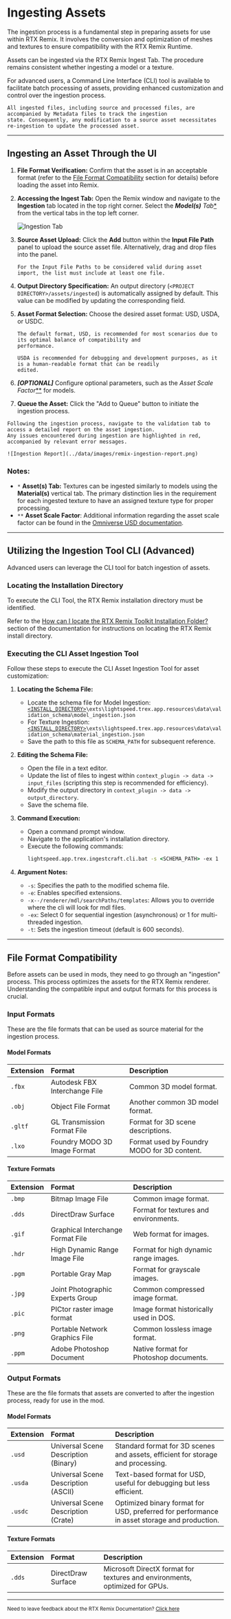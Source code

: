 # Ingesting Assets

The ingestion process is a fundamental step in preparing assets for use within RTX Remix. It involves the conversion and
optimization of meshes and textures to ensure compatibility with the RTX Remix Runtime.

Assets can be ingested via the RTX Remix Ingest Tab. The procedure remains consistent whether ingesting a model or a
texture.

For advanced users, a Command Line Interface (CLI) tool is available to facilitate batch processing of assets, providing
enhanced customization and control over the ingestion process.

```{note}
All ingested files, including source and processed files, are accompanied by Metadata files to track the ingestion
state. Consequently, any modification to a source asset necessitates re-ingestion to update the processed asset.
```

***

## Ingesting an Asset Through the UI

1. **File Format Verification:** Confirm that the asset is in an acceptable format (refer to
   the [File Format Compatibility](learning-ingestion.md#file-format-compatibility) section for details) before loading
   the asset into Remix.

2. **Accessing the Ingest Tab:** Open the Remix window and navigate to the **Ingestion** tab located in the top right
   corner. Select the _**Model(s)** Tab_[*](#notes) from the vertical tabs in the top left corner.

   ![Ingestion Tab](../data/images/remix-ingestion-tab.png)

3. **Source Asset Upload:** Click the **Add** button within the **Input File Path** panel to upload the source asset
   file. Alternatively, drag and drop files into the panel.

   ```{tip}
   For the Input File Paths to be considered valid during asset import, the list must include at least one file.
   ```

4. **Output Directory Specification:** An output directory (`<PROJECT DIRECTORY>/assets/ingested`) is automatically
   assigned by default. This value can be modified by updating the corresponding field.

5. **Asset Format Selection:** Choose the desired asset format: USD, USDA, or USDC.

   ```{tip}
   The default format, USD, is recommended for most scenarios due to its optimal balance of compatibility and
   performance.

   USDA is recommended for debugging and development purposes, as it is a human-readable format that can be readily
   edited.
   ```

6. **_[OPTIONAL]_** Configure optional parameters, such as the _Asset Scale Factor_[**](#notes) for models.

7. **Queue the Asset:** Click the "Add to Queue" button to initiate the ingestion process.

```{tip}
Following the ingestion process, navigate to the validation tab to access a detailed report on the asset ingestion.
Any issues encountered during ingestion are highlighted in red, accompanied by relevant error messages.

![Ingestion Report](../data/images/remix-ingestion-report.png)
```

### Notes:

* `*` **Asset(s) Tab:** Textures can be ingested similarly to models using the **Material(s)** vertical tab. The primary
  distinction lies in the requirement for each ingested texture to have an assigned texture type for proper processing.
* `**` **Asset Scale Factor**: Additional information regarding the asset scale factor can be found in
  the [Omniverse USD documentation](https://docs.omniverse.nvidia.com/usd/latest/learn-openusd/independent/units.html).

***

## Utilizing the Ingestion Tool CLI (Advanced)

Advanced users can leverage the CLI tool for batch ingestion of assets.

### Locating the Installation Directory

To execute the CLI Tool, the RTX Remix installation directory must be identified.

Refer to
the [How can I locate the RTX Remix Toolkit Installation Folder?](../remix-faq.md#how-can-i-locate-the-rtx-remix-toolkit-installation-folder)
section of the documentation for instructions on locating the RTX Remix install directory.

### Executing the CLI Asset Ingestion Tool

Follow these steps to execute the CLI Asset Ingestion Tool for asset customization:

1. **Locating the Schema File:**
    * Locate the schema file for Model Ingestion:
       <code>
       [<INSTALL_DIRECTORY>](../remix-faq.md#how-can-i-locate-the-rtx-remix-toolkit-installation-folder)\exts\lightspeed.trex.app.resources\data\validation_schema\model_ingestion.json
       </code>
    * For Texture Ingestion:
       <code>
       [<INSTALL_DIRECTORY>](../remix-faq.md#how-can-i-locate-the-rtx-remix-toolkit-installation-folder)\exts\lightspeed.trex.app.resources\data\validation_schema\material_ingestion.json
       </code>
    * Save the path to this file as `SCHEMA_PATH` for subsequent reference.

2. **Editing the Schema File:**
    * Open the file in a text editor.
    * Update the list of files to ingest within `context_plugin -> data -> input_files` (scripting this step is
      recommended for efficiency).
    * Modify the output directory in `context_plugin -> data -> output_directory`.
    * Save the schema file.

3. **Command Execution:**
    * Open a command prompt window.
    * Navigate to the application's installation directory.
    * Execute the following commands:
        ```bat
        lightspeed.app.trex.ingestcraft.cli.bat -s <SCHEMA_PATH> -ex 1
        ```

4. **Argument Notes:**
    * `-s`: Specifies the path to the modified schema file.
    * `-e`: Enables specified extensions.
    * `-x--/renderer/mdl/searchPaths/templates`: Allows you to override where the cli will look for mdl files.
    * `-ex`: Select 0 for sequential ingestion (asynchronous) or 1 for multi-threaded ingestion.
    * `-t`: Sets the ingestion timeout (default is 600 seconds).

***

## File Format Compatibility

Before assets can be used in mods, they need to go through an "ingestion" process. This process optimizes the assets for
the RTX Remix renderer. Understanding the compatible input and output formats for this process is crucial.

### Input Formats

These are the file formats that can be used as source material for the ingestion process.

#### Model Formats

| Extension | Format                        | Description                                 |
|:----------|:------------------------------|:--------------------------------------------|
| `.fbx`    | Autodesk FBX Interchange File | Common 3D model format.                     |
| `.obj`    | Object File Format            | Another common 3D model format.             |
| `.gltf`   | GL Transmission Format File   | Format for 3D scene descriptions.           |
| `.lxo`    | Foundry MODO 3D Image Format  | Format used by Foundry MODO for 3D content. |

#### Texture Formats

| Extension | Format                            | Description                            |
|:----------|:----------------------------------|:---------------------------------------|
| `.bmp`    | Bitmap Image File                 | Common image format.                   |
| `.dds`    | DirectDraw Surface                | Format for textures and environments.  |
| `.gif`    | Graphical Interchange Format File | Web format for images.                 |
| `.hdr`    | High Dynamic Range Image File     | Format for high dynamic range images.  |
| `.pgm`    | Portable Gray Map                 | Format for grayscale images.           |
| `.jpg`    | Joint Photographic Experts Group  | Common compressed image format.        |
| `.pic`    | PICtor raster image format        | Image format historically used in DOS. |
| `.png`    | Portable Network Graphics File    | Common lossless image format.          |
| `.ppm`    | Adobe Photoshop Document          | Native format for Photoshop documents. |

### Output Formats

These are the file formats that assets are converted to after the ingestion process, ready for use in the mod.

#### Model Formats

| Extension | Format                               | Description                                                                                 |
|:----------|:-------------------------------------|:--------------------------------------------------------------------------------------------|
| `.usd`    | Universal Scene Description (Binary) | Standard format for 3D scenes and assets, efficient for storage and processing.             |
| `.usda`   | Universal Scene Description (ASCII)  | Text-based format for USD, useful for debugging but less efficient.                         |
| `.usdc`   | Universal Scene Description (Crate)  | Optimized binary format for USD, preferred for performance in asset storage and production. |

#### Texture Formats

| Extension | Format             | Description                                                                 |
|:----------|:-------------------|:----------------------------------------------------------------------------|
| `.dds`    | DirectDraw Surface | Microsoft DirectX format for textures and environments, optimized for GPUs. |

***
<sub> Need to leave feedback about the RTX Remix Documentation?  [Click here](https://github.com/NVIDIAGameWorks/rtx-remix/issues/new?assignees=nvdamien&labels=documentation%2Cfeedback%2Ctriage&projects=&template=documentation_feedback.yml&title=%5BDocumentation+feedback%5D%3A+) </sub>